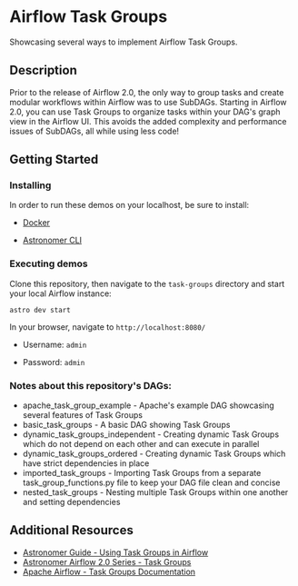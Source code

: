 # Airflow Task Groups

Showcasing several ways to implement Airflow Task Groups.

## Description

Prior to the release of Airflow 2.0, the only way to group tasks and create modular workflows within Airflow was to use SubDAGs. Starting in Airflow 2.0, you can use Task Groups to organize tasks within your DAG's graph view in the Airflow UI. This avoids the added complexity and performance issues of SubDAGs, all while using less code!

## Getting Started


### Installing

In order to run these demos on your localhost, be sure to install:

* [Docker](https://www.docker.com/products/docker-desktop)

* [Astronomer CLI](https://www.astronomer.io/docs/cloud/stable/resources/cli-reference)


### Executing demos

Clone this repository, then navigate to the ```task-groups``` directory and start your local Airflow instance:
```
astro dev start
```

In your browser, navigate to ```http://localhost:8080/```

* Username: ```admin```

* Password: ```admin```


### Notes about this repository's DAGs:

* apache_task_group_example - Apache's example DAG showcasing several features of Task Groups
* basic_task_groups - A basic DAG showing Task Groups
* dynamic_task_groups_independent - Creating dynamic Task Groups which do not depend on each other and can execute in parallel
* dynamic_task_groups_ordered - Creating dynamic Task Groups which have strict dependencies in place
* imported_task_groups - Importing Task Groups from a separate task_group_functions.py file to keep your DAG file clean and concise
* nested_task_groups - Nesting multiple Task Groups within one another and setting dependencies


## Additional Resources

* [Astronomer Guide - Using Task Groups in Airflow](https://www.astronomer.io/guides/task-groups)
* [Astronomer Airflow 2.0 Series - Task Groups](https://www.youtube.com/watch?v=e81DIxUmeYA)
* [Apache Airflow - Task Groups Documentation](https://airflow.apache.org/docs/apache-airflow/stable/concepts/dags.html#taskgroups)

